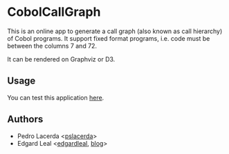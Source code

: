 # CobolCallGraph
This is an online app to generate a call graph (also known as call hierarchy) of Cobol programs. It support fixed format programs, i.e. code must be between the columns 7 and 72.

It can be rendered on Graphviz or D3.

## Usage
You can test this application [here](https://edgardleal.github.io/CobolCallGraph/).

## Authors
* Pedro Lacerda <[pslacerda](https://github.com/pslacerda)>
* Edgard Leal <[edgardleal](https://github.com/edgardleal), [blog](http://blog.edgardleal.com/)>
